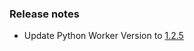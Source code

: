 ### Release notes
<!-- Please add your release notes in the following format:
- My change description (#PR)
-->

- Update Python Worker Version to [1.2.5](https://github.com/Azure/azure-functions-python-worker/releases/tag/1.2.5)
